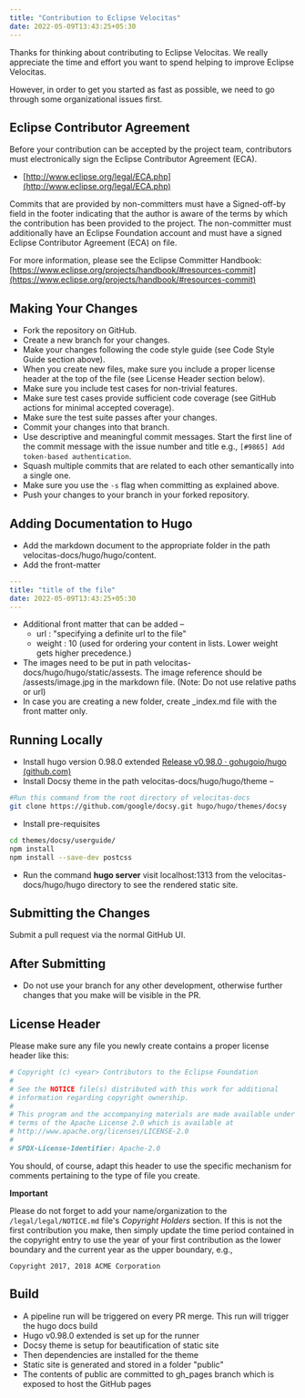 ```yaml
---
title: "Contribution to Eclipse Velocitas"
date: 2022-05-09T13:43:25+05:30
---
```


Thanks for thinking about contributing to Eclipse Velocitas. We really appreciate the time and effort you want to spend helping to improve Eclipse Velocitas.

However, in order to get you started as fast as possible, we need to go through some organizational issues first.

## Eclipse Contributor Agreement

Before your contribution can be accepted by the project team, contributors must
electronically sign the Eclipse Contributor Agreement (ECA).

- [http://www.eclipse.org/legal/ECA.php](http://www.eclipse.org/legal/ECA.php)

Commits that are provided by non-committers must have a Signed-off-by field in
the footer indicating that the author is aware of the terms by which the
contribution has been provided to the project. The non-committer must
additionally have an Eclipse Foundation account and must have a signed Eclipse
Contributor Agreement (ECA) on file.

For more information, please see the Eclipse Committer Handbook:
[https://www.eclipse.org/projects/handbook/#resources-commit](https://www.eclipse.org/projects/handbook/#resources-commit)

## Making Your Changes

- Fork the repository on GitHub.
- Create a new branch for your changes.
- Make your changes following the code style guide (see Code Style Guide section above).
- When you create new files, make sure you include a proper license header at the top of the file (see License Header section below).
- Make sure you include test cases for non-trivial features.
- Make sure test cases provide sufficient code coverage (see GitHub actions for minimal accepted coverage).
- Make sure the test suite passes after your changes.
- Commit your changes into that branch.
- Use descriptive and meaningful commit messages. Start the first line of the commit message with the issue number and title e.g., `[#9865] Add token-based authentication`.
- Squash multiple commits that are related to each other semantically into a single one.
- Make sure you use the `-s` flag when committing as explained above.
- Push your changes to your branch in your forked repository.

## Adding Documentation to Hugo

- Add the markdown document to the appropriate folder in the path velocitas-docs/hugo/hugo/content.
- Add the front-matter

```yaml
---
title: "title of the file"
date: 2022-05-09T13:43:25+05:30
---
```

- Additional front matter that can be added –
  - url : &quot;specifying a definite url to the file&quot;
  - weight : 10 (used for ordering your content in lists. Lower weight gets higher precedence.)
- The images need to be put in path velocitas-docs/hugo/hugo/static/assests. The image reference should be /assests/image.jpg in the markdown file.
  (Note: Do not use relative paths or url)
- In case you are creating a new folder, create \_index.md file with the front matter only.

## Running Locally

- Install hugo version 0.98.0 extended [Release v0.98.0 · gohugoio/hugo (github.com)](https://github.com/gohugoio/hugo/releases/tag/v0.98.0)
- Install Docsy theme in the path velocitas-docs/hugo/hugo/theme –

```bash
#Run this command from the root directory of velocitas-docs
git clone https://github.com/google/docsy.git hugo/hugo/themes/docsy
```

- Install pre-requisites

```bash
cd themes/docsy/userguide/
npm install
npm install --save-dev postcss
```

- Run the command **hugo server** visit localhost:1313 from the velocitas-docs/hugo/hugo directory to see the rendered static site.

## Submitting the Changes

Submit a pull request via the normal GitHub UI.

## After Submitting

- Do not use your branch for any other development, otherwise further changes that you make will be visible in the PR.

## License Header

Please make sure any file you newly create contains a proper license header like this:

```python
# Copyright (c) <year> Contributors to the Eclipse Foundation
#
# See the NOTICE file(s) distributed with this work for additional
# information regarding copyright ownership.
#
# This program and the accompanying materials are made available under the
# terms of the Apache License 2.0 which is available at
# http://www.apache.org/licenses/LICENSE-2.0
#
# SPDX-License-Identifier: Apache-2.0
```

You should, of course, adapt this header to use the specific mechanism for comments pertaining to the type of file you create.

**Important**

Please do not forget to add your name/organization to the `/legal/legal/NOTICE.md` file's _Copyright Holders_ section. If this is not the first contribution you make, then simply update the time period contained in the copyright entry to use the year of your first contribution as the lower boundary and the current year as the upper boundary, e.g.,

`Copyright 2017, 2018 ACME Corporation`

## Build

- A pipeline run will be triggered on every PR merge. This run will trigger the hugo docs build
- Hugo v0.98.0 extended is set up for the runner
- Docsy theme is setup for beautification of static site
- Then dependencies are installed for the theme
- Static site is generated and stored in a folder &quot;public&quot;
- The contents of public are committed to gh_pages branch which is exposed to host the GitHub pages
